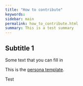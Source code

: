 ```yaml
---
title: "How to contribute"
keywords: 
sidebar: main
permalink: how_to_contribute.html
summary: This is a test summary
---
```



## Subtitle 1

Some text that you can fill in


This is the [persona template](TEMPLATE_persona).


Test
